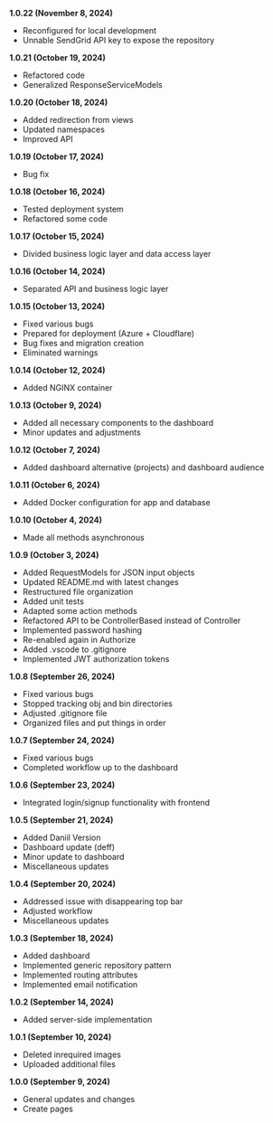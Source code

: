 ﻿**1.0.22 (November 8, 2024)**

- Reconfigured for local development
- Unnable SendGrid API key to expose the repository

**1.0.21 (October 19, 2024)**

- Refactored code
- Generalized ResponseServiceModels

**1.0.20 (October 18, 2024)**

- Added redirection from views
- Updated namespaces
- Improved API

**1.0.19 (October 17, 2024)**

- Bug fix

**1.0.18 (October 16, 2024)**

- Tested deployment system
- Refactored some code

**1.0.17 (October 15, 2024)**

- Divided business logic layer and data access layer

**1.0.16 (October 14, 2024)**

- Separated API and business logic layer

**1.0.15 (October 13, 2024)**

- Fixed various bugs
- Prepared for deployment (Azure + Cloudflare)
- Bug fixes and migration creation
- Eliminated warnings

**1.0.14 (October 12, 2024)**

- Added NGINX container

**1.0.13 (October 9, 2024)**

- Added all necessary components to the dashboard
- Minor updates and adjustments

**1.0.12 (October 7, 2024)**

- Added dashboard alternative (projects) and dashboard audience

**1.0.11 (October 6, 2024)**

- Added Docker configuration for app and database

**1.0.10 (October 4, 2024)**

- Made all methods asynchronous

**1.0.9 (October 3, 2024)**

- Added RequestModels for JSON input objects
- Updated README.md with latest changes
- Restructured file organization
- Added unit tests
- Adapted some action methods
- Refactored API to be ControllerBased instead of Controller
- Implemented password hashing
- Re-enabled again in Authorize
- Added .vscode to .gitignore
- Implemented JWT authorization tokens

**1.0.8 (September 26, 2024)**

- Fixed various bugs
- Stopped tracking obj and bin directories
- Adjusted .gitignore file
- Organized files and put things in order

**1.0.7 (September 24, 2024)**

- Fixed various bugs
- Completed workflow up to the dashboard

**1.0.6 (September 23, 2024)**

- Integrated login/signup functionality with frontend

**1.0.5 (September 21, 2024)**

- Added Daniil Version
- Dashboard update (deff)
- Minor update to dashboard
- Miscellaneous updates

**1.0.4 (September 20, 2024)**

- Addressed issue with disappearing top bar
- Adjusted workflow
- Miscellaneous updates

**1.0.3 (September 18, 2024)**

- Added dashboard
- Implemented generic repository pattern
- Implemented routing attributes
- Implemented email notification

**1.0.2 (September 14, 2024)**

- Added server-side implementation

**1.0.1 (September 10, 2024)**

- Deleted inrequired images
- Uploaded additional files

**1.0.0 (September 9, 2024)**

- General updates and changes
- Create pages

